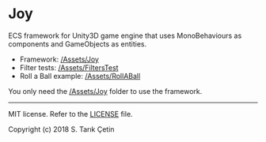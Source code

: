 # Joy
ECS framework for Unity3D game engine that uses MonoBehaviours as components and GameObjects as entities.

* Framework: [/Assets/Joy](/Assets/Joy)
* Filter tests: [/Assets/FiltersTest](/Assets/FiltersTest)
* Roll a Ball example: [/Assets/RollABall](/Assets/RollABall)

You only need the [/Assets/Joy](/Assets/Joy) folder to use the framework.

---

MIT license. Refer to the [LICENSE](/LICENSE) file.

Copyright (c) 2018 S. Tarık Çetin
